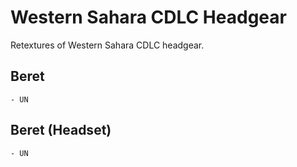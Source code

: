 # Western Sahara CDLC Headgear
Retextures of Western Sahara CDLC headgear.

## Beret
	- UN

## Beret (Headset)
	- UN
